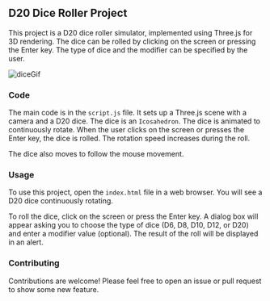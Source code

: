 ## D20 Dice Roller Project

This project is a D20 dice roller simulator, implemented using Three.js for 3D rendering. The dice can be rolled by clicking on the screen or pressing the Enter key. The type of dice and the modifier can be specified by the user.

![diceGif](https://github.com/gomesyurii/Rpg-dice/assets/137818459/5635c8d7-89f1-42d3-8680-1bf0a4f15c37)

### Code

The main code is in the `script.js` file. It sets up a Three.js scene with a camera and a D20 dice. The dice is an `Icosahedron`.
The dice is animated to continuously rotate. When the user clicks on the screen or presses the Enter key, the dice is rolled. The rotation speed increases during the roll.

The dice also moves to follow the mouse movement.

### Usage

To use this project, open the `index.html` file in a web browser. You will see a D20 dice continuously rotating.

To roll the dice, click on the screen or press the Enter key. A dialog box will appear asking you to choose the type of dice (D6, D8, D10, D12, or D20) and enter a modifier value (optional). The result of the roll will be displayed in an alert.

### Contributing

Contributions are welcome! Please feel free to open an issue or pull request to show some new feature.




